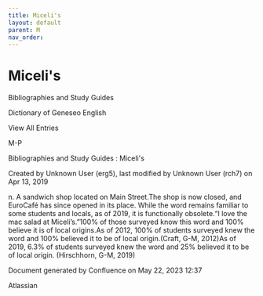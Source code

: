 ```yaml
---
title: Miceli's
layout: default
parent: M
nav_order:
---
```


# Miceli's

Bibliographies and Study Guides

Dictionary of Geneseo English

View All Entries

M-P

Bibliographies and Study Guides : Miceli's

Created by  Unknown User (erg5), last modified by  Unknown User (rch7) on Apr 13, 2019

n. A sandwich shop located on Main Street.The shop is now closed, and EuroCafé has since opened in its place. While the word remains familiar to some students and locals, as of 2019, it is functionally obsolete.“I love the mac salad at Miceli’s.”100% of those surveyed know this word and 100% believe it is of local origins.As of 2012, 100% of students surveyed knew the word and 100% believed it to be of local origin.(Craft, G-M, 2012)As of 2019, 6.3% of students surveyed knew the word and 25% believed it to be of local origin. (Hirschhorn, G-M, 2019)

Document generated by Confluence on May 22, 2023 12:37

Atlassian
